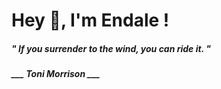 <h1 title="head"> Hey 👋, I'm Endale !</h1>

**<h5><i>" If you surrender to the wind, you can ride it. "</i></h5>**

*<b>___ Toni Morrison ___</b>*
